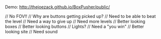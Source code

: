 Demo: http://thejoezack.github.io/BoxPusher/public/

// No FOV!!
// Why are buttons getting picked up?
// Need to be able to beat the level
// Need a way to give up
// Need more levels
// Better looking boxes
// Better looking buttons
// Lights?
// Need a "you win"
// Better looking site
// Need sound